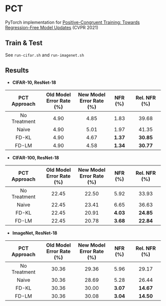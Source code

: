 # PCT
PyTorch implementation for [Positive-Congruent Training: Towards Regression-Free Model Updates](https://arxiv.org/abs/2011.09161) (CVPR 2021)

## Train & Test
See `run-cifar.sh` and `run-imagenet.sh`

## Results

- **CIFAR-10, ResNet-18**

|    PCT Approach    | Old Model <br/> Error Rate (%) | New Model <br/> Error Rate (%) | NFR (%) | Rel. NFR (%) |
| :----------------: | :-------: | :-------: | :-------: | :-------: |
| No Treatment  | 4.90 | 4.85 | 1.83 | 39.68 |
| Naive         | 4.90 | 5.01 | 1.97 | 41.35 |
| FD-KL         | 4.90 | 4.67 | **1.37** | **30.85** |
| FD-LM         | 4.90 | 4.58 | **1.34** | **30.77** |

- **CIFAR-100, ResNet-18**

|    PCT Approach    | Old Model <br/> Error Rate (%) | New Model <br/> Error Rate (%) | NFR (%) | Rel. NFR (%) |
| :----------------: | :-------: | :-------: | :-------: | :-------: |
| No Treatment  | 22.45 | 22.50 | 5.92 | 33.93 |
| Naive         | 22.45 | 23.41 | 6.65 | 36.63 |
| FD-KL         | 22.45 | 20.91 | **4.03** | **24.85** |
| FD-LM         | 22.45 | 20.78 | **3.68** | **22.84** |

- **ImageNet, ResNet-18**

|    PCT Approach    | Old Model <br/> Error Rate (%) | New Model <br/> Error Rate (%) | NFR (%) | Rel. NFR (%) |
| :----------------: | :-------: | :-------: | :-------: | :-------: |
| No Treatment  | 30.36 | 29.36 | 5.96 | 29.17 |
| Naive         | 30.36 | 28.69 | 5.28 | 26.44 |
| FD-KL         | 30.36 | 30.00 | **3.07** | **14.67** |
| FD-LM         | 30.36 | 30.08 | **3.04** | **14.50** |
